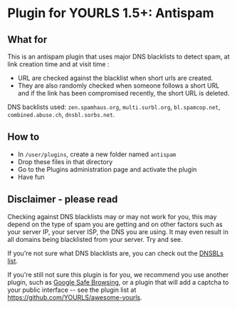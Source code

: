 # Plugin for YOURLS 1.5+: Antispam

## What for

This is an antispam plugin that uses major DNS blacklists to detect spam, at link creation time and at visit time :

- URL are checked against the blacklist when short urls are created.
- They are also randomly checked when someone follows a short URL and if the link has been compromised recently, the 
short URL is deleted.

DNS backlists used: `zen.spamhaus.org`, `multi.surbl.org`, `bl.spamcop.net`, `combined.abuse.ch`, `dnsbl.sorbs.net`.

## How to

* In `/user/plugins`, create a new folder named `antispam`
* Drop these files in that directory
* Go to the Plugins administration page and activate the plugin 
* Have fun

## Disclaimer - please read

Checking against DNS blacklists may or may not work for you, this may depend on the type of spam you are getting and on
other factors such as your server IP, your server ISP, the DNS you are using. It may even result in all domains being
blacklisted from your server. Try and see.

If you're not sure what DNS blacklists are, you can check out the [DNSBLs list](https://www.dnsbl.info/).

If you're still not sure this plugin is for you, we recommend you use another plugin, such as
[Google Safe Browsing](https://github.com/YOURLS/google-safe-browsing), or a plugin that will add a captcha to your
public interface -- see the plugin list at https://github.com/YOURLS/awesome-yourls.
